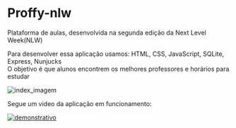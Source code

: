 # Proffy-nlw
Plataforma de aulas, desenvolvida na segunda edição da Next Level Week(NLW)

Para desenvolver essa aplicação usamos: HTML, CSS, JavaScript, SQLite, Express, Nunjucks
<br/>O objetivo é que alunos encontrem os melhores professores e horários para estudar

![index_imagem](https://github.com/Samuelloliiveira/nlw-2-proffy/blob/master/index.JPG)

Segue um video da aplicação em funcionamento:

[![demonstrativo](http://img.youtube.com/vi/Cl_YlgpfIbI/0.jpg)](http://www.youtube.com/watch?v=Cl_YlgpfIbI "Proffy plataforma de aulas")

